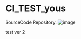 # CI_TEST_yous
SourceCode Repository.
![image](https://github.com/youjins17/CI_TEST_yous/assets/156441747/0391cd65-78f8-48e1-9ac9-2343317bf2c3)


test ver 2